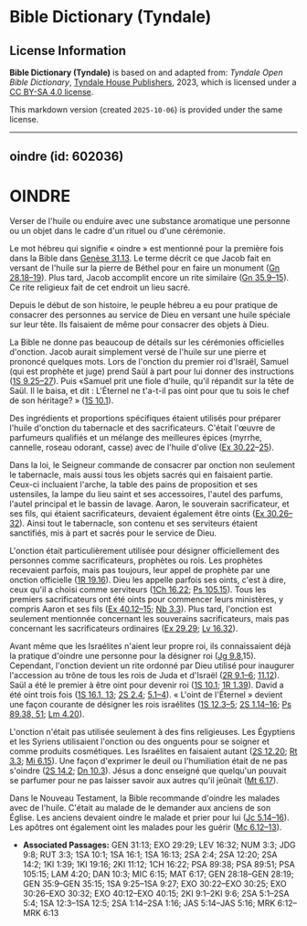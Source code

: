 # Bible Dictionary (Tyndale)

## License Information

**Bible Dictionary (Tyndale)** is based on and adapted from: _Tyndale Open Bible Dictionary_, [Tyndale House Publishers](https://tyndaleopenresources.com/), 2023, which is licensed under a [CC BY-SA 4.0 license](https://creativecommons.org/licenses/by-sa/4.0/legalcode.en).

This markdown version (created `2025-10-06`) is provided under the same license.



--------------------------------

## oindre (id: 602036)

OINDRE
======

Verser de l'huile ou enduire avec une substance aromatique une personne ou un objet dans le cadre d'un rituel ou d'une cérémonie.

Le mot hébreu qui signifie « oindre » est mentionné pour la première fois dans la Bible dans [Genèse 31\.13](https://ref.ly/Gen31:13). Le terme décrit ce que Jacob fait en versant de l'huile sur la pierre de Béthel pour en faire un monument ([Gn 28\.18–19](https://ref.ly/Gen28:18-Gen28:19)). Plus tard, Jacob accomplit encore un rite similaire ([Gn 35\.9–15](https://ref.ly/Gen35:9-Gen35:15)). Ce rite religieux fait de cet endroit un lieu sacré.

Depuis le début de son histoire, le peuple hébreu a eu pour pratique de consacrer des personnes au service de Dieu en versant une huile spéciale sur leur tête. Ils faisaient de même pour consacrer des objets à Dieu.

La Bible ne donne pas beaucoup de détails sur les cérémonies officielles d'onction. Jacob aurait simplement versé de l'huile sur une pierre et prononcé quelques mots. Lors de l'onction du premier roi d'Israël, Samuel (qui est prophète et juge) prend Saül à part pour lui donner des instructions ([1S 9\.25–27](https://ref.ly/1Sam9:25-1Sam9:27)). Puis «Samuel prit une fiole d'huile, qu'il répandit sur la tête de Saül. Il le baisa, et dit : L'Éternel ne t'a\-t\-il pas oint pour que tu sois le chef de son héritage? » ([1S 10\.1](https://ref.ly/1Sam10:1)).

Des ingrédients et proportions spécifiques étaient utilisés pour préparer l'huile d'onction du tabernacle et des sacrificateurs. C'était l'œuvre de parfumeurs qualifiés et un mélange des meilleures épices (myrrhe, cannelle, roseau odorant, casse) avec de l'huile d'olive ([Ex 30\.22](https://ref.ly/Exod30:22-Exod30:25)–[25](https://ref.ly/Exod30:22-Exod30:25)).

Dans la loi, le Seigneur commande de consacrer par onction non seulement le tabernacle, mais aussi tous les objets sacrés qui en faisaient partie. Ceux\-ci incluaient l'arche, la table des pains de proposition et ses ustensiles, la lampe du lieu saint et ses accessoires, l'autel des parfums, l'autel principal et le bassin de lavage. Aaron, le souverain sacrificateur, et ses fils, qui étaient sacrificateurs, devaient également être oints ([Ex 30\.26–32](https://ref.ly/Exod30:26-Exod30:32)). Ainsi tout le tabernacle, son contenu et ses serviteurs étaient sanctifiés, mis à part et sacrés pour le service de Dieu.

L'onction était particulièrement utilisée pour désigner officiellement des personnes comme sacrificateurs, prophètes ou rois. Les prophètes recevaient parfois, mais pas toujours, leur appel de prophète par une onction officielle ([1R 19\.16](https://ref.ly/1Kgs19:16)). Dieu les appelle parfois ses oints, c'est à dire, ceux qu'il a choisi comme serviteurs ([1Ch 16\.22](https://ref.ly/1Chr16:22); [Ps 105\.15](https://ref.ly/Ps105:15)). Tous les premiers sacrificateurs ont été oints pour commencer leurs ministères, y compris Aaron et ses fils ([Ex 40\.12–15](https://ref.ly/Exod40:12-Exod40:15); [Nb 3\.3](https://ref.ly/Num3:3)). Plus tard, l'onction est seulement mentionnée concernant les souverains sacrificateurs, mais pas concernant les sacrificateurs ordinaires ([Ex 29\.29](https://ref.ly/Exod29:29); [Lv 16\.32](https://ref.ly/Lev16:32)).

Avant même que les Israélites n'aient leur propre roi, ils connaissaient déjà la pratique d'oindre une personne pour la désigner roi ([Jg 9\.8](https://ref.ly/Judg9:8),15\). Cependant, l'onction devient un rite ordonné par Dieu utilisé pour inaugurer l'accession au trône de tous les rois de Juda et d'Israël ([2R 9\.1–6](https://ref.ly/2Kgs9:1-2Kgs9:6); [11\.12](https://ref.ly/2Kgs11:12)). Saül a été le premier à être oint pour devenir roi ([1S 10\.1](https://ref.ly/1Sam10:1); [1R 1\.39](https://ref.ly/1Kgs1:39)). David a été oint trois fois ([1S 16\.1, 13](https://ref.ly/1Sam16:1,1Sam16:13); [2S 2\.4](https://ref.ly/2Sam2:4); [5\.1–4](https://ref.ly/2Sam5:1-2Sam5:4)). « L'oint de l'Éternel » devient une façon courante de désigner les rois israélites ([1S 12\.3–5](https://ref.ly/1Sam12:3-1Sam12:5); [2S 1\.14–16](https://ref.ly/2Sam1:14-2Sam1:16); [Ps 89\.38, 51](https://ref.ly/Ps89:38,Ps89:51); [Lm 4\.20](https://ref.ly/Lam4:20)).

L'onction n'était pas utilisée seulement à des fins religieuses. Les Égyptiens et les Syriens utilisaient l'onction ou des onguents pour se soigner et comme produits cosmétiques. Les Israélites en faisaient autant ([2S 12\.20](https://ref.ly/2Sam12:20); [Rt 3\.3](https://ref.ly/Ruth3:3); [Mi 6\.15](https://ref.ly/Mic6:15)). Une façon d'exprimer le deuil ou l'humiliation était de ne pas s'oindre ([2S 14\.2](https://ref.ly/2Sam14:2); [Dn 10\.3](https://ref.ly/Dan10:3)). Jésus a donc enseigné que quelqu'un pouvait se parfumer pour ne pas laisser savoir aux autres qu'il jeûnait ([Mt 6\.17](https://ref.ly/Matt6:17)).

Dans le Nouveau Testament, la Bible recommande d'oindre les malades avec de l'huile. C'était au malade de le demander aux anciens de son Église. Les anciens devaient oindre le malade et prier pour lui ([Jc 5\.14–16](https://ref.ly/Jas5:14-Jas5:16)). Les apôtres ont également oint les malades pour les guérir ([Mc 6\.12–13](https://ref.ly/Mark6:12-Mark6:13)).

* **Associated Passages:** GEN 31:13; EXO 29:29; LEV 16:32; NUM 3:3; JDG 9:8; RUT 3:3; 1SA 10:1; 1SA 16:1; 1SA 16:13; 2SA 2:4; 2SA 12:20; 2SA 14:2; 1KI 1:39; 1KI 19:16; 2KI 11:12; 1CH 16:22; PSA 89:38; PSA 89:51; PSA 105:15; LAM 4:20; DAN 10:3; MIC 6:15; MAT 6:17; GEN 28:18–GEN 28:19; GEN 35:9–GEN 35:15; 1SA 9:25–1SA 9:27; EXO 30:22–EXO 30:25; EXO 30:26–EXO 30:32; EXO 40:12–EXO 40:15; 2KI 9:1–2KI 9:6; 2SA 5:1–2SA 5:4; 1SA 12:3–1SA 12:5; 2SA 1:14–2SA 1:16; JAS 5:14–JAS 5:16; MRK 6:12–MRK 6:13

